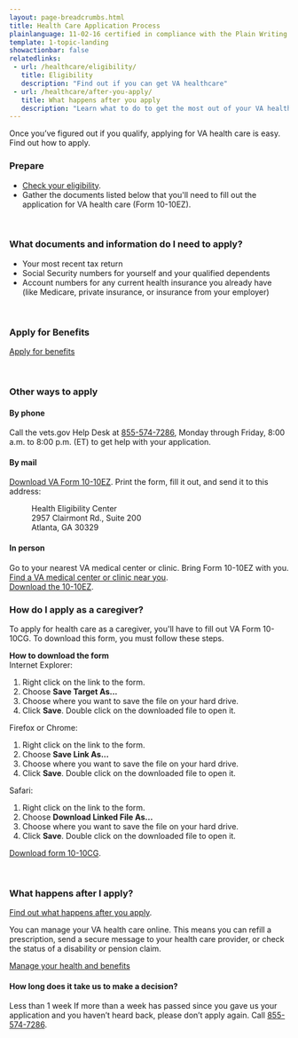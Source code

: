 ```yaml
---
layout: page-breadcrumbs.html
title: Health Care Application Process
plainlanguage: 11-02-16 certified in compliance with the Plain Writing Act
template: 1-topic-landing
showactionbar: false
relatedlinks:
 - url: /healthcare/eligibility/
   title: Eligibility
   description: "Find out if you can get VA healthcare"
 - url: /healthcare/after-you-apply/
   title: What happens after you apply
   description: "Learn what to do to get the most out of your VA health care"
---
```


Once you’ve figured out if you qualify, applying for VA health care is easy. Find out how to apply.

### Prepare
- [Check your eligibility](/healthcare/eligibility/).
- Gather the documents listed below that you'll need to fill out the application for VA health care (Form 10-10EZ). 

<div markdown="0"><br></div>

<div class="call-out" markdown="1">

### What documents and information do I need to apply?

- Your most recent tax return
- Social Security numbers for yourself and your qualified dependents
- Account numbers for any current health insurance you already have (like Medicare, private insurance, or insurance from your employer)

</div>

<div markdown="0"><br></div>

### Apply for Benefits

<a class="usa-button-primary va-button-primary" href="/healthcare/apply/application/introduction">Apply for benefits</a>

<div markdown="0"><br></div>

### Other ways to apply

#### By phone

Call the vets.gov Help Desk at <a href="tel:+18555747286">855-574-7286</a>, Monday through Friday, 8:00 a.m. to 8:00 p.m. (ET) to get help with your application.

#### By mail

[Download VA Form 10-10EZ](http://www.va.gov/vaforms/medical/pdf/1010EZ-fillable.pdf). Print the form, fill it out, and send it to this address:

<dl class="va-address-block">
<dd>Health Eligibility Center</dd>
<dd>2957 Clairmont Rd., Suite 200</dd>
<dd>Atlanta, GA 30329</dd>
</dl>

#### In person

Go to your nearest VA medical center or clinic. Bring Form 10-10EZ with you. </br>
[Find a VA medical center or clinic near you](/facilities).</br>
[Download the 10-10EZ](http://www.va.gov/vaforms/medical/pdf/1010EZ-fillable.pdf).


### How do I apply as a caregiver?

To apply for health care as a caregiver, you'll have to fill out VA Form 10-10CG. To download this form, you must follow these steps. 

**How to download the form** </br>
Internet Explorer:
1. Right click on the link to the form.
2. Choose **Save Target As...**
3. Choose where you want to save the file on your hard drive.
4. Click **Save**.
Double click on the downloaded file to open it.

Firefox or Chrome:
1. Right click on the link to the form.
2. Choose **Save Link As...**
3. Choose where you want to save the file on your hard drive.
4. Click **Save**.
Double click on the downloaded file to open it.

Safari:
1. Right click on the link to the form.
2. Choose **Download Linked File As...**
3. Choose where you want to save the file on your hard drive.
4. Click **Save**.
Double click on the downloaded file to open it.

[Download form 10-10CG](/healthcare/forms/vha-10-10CG.pdf). 

<div markdown="0"><br></div>

### What happens after I apply?

[Find out what happens after you apply](/healthcare/after-you-apply).

You can manage your VA health care online. This means you can refill a prescription, send a secure message to your health care provider, or check the status of a disability or pension claim. 

<a class="usa-button-primary" href="/healthcare/prescriptions/">Manage your health and benefits</a>

#### How long does it take us to make a decision?

<div class="card information" markdown="0">
<span class="number">Less than 1 week</span>
<span class="description">If more than a week has passed since you gave us your application and you haven’t heard back, please don’t apply again. Call <a href="tel:+18555747286">855-574-7286</a>.</span>
</div>

<div markdown="0"><br></div>
